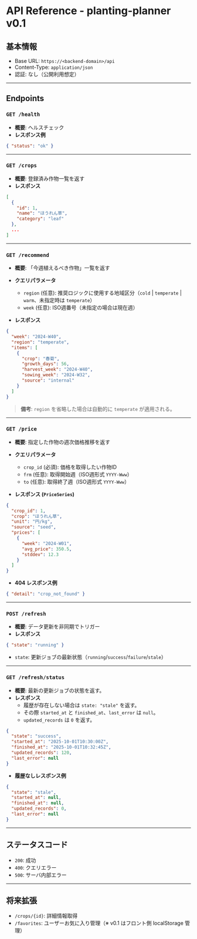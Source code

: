 # API Reference - planting-planner v0.1

## 基本情報

- Base URL: `https://<backend-domain>/api`
- Content-Type: `application/json`
- 認証: なし（公開利用想定）

---

## Endpoints

### `GET /health`

- **概要**: ヘルスチェック
- **レスポンス例**

```json
{ "status": "ok" }
```

---

### `GET /crops`

- **概要**: 登録済み作物一覧を返す
- **レスポンス**

```json
[
  {
    "id": 1,
    "name": "ほうれん草",
    "category": "leaf"
  },
  ...
]
```

---

### `GET /recommend`

- **概要**: 「今週植えるべき作物」一覧を返す
- **クエリパラメータ**
  - `region` (任意): 推奨ロジックに使用する地域区分（`cold` \| `temperate` \| `warm`、未指定時は `temperate`）
  - `week` (任意): ISO週番号（未指定の場合は現在週）

- **レスポンス**

```json
{
  "week": "2024-W40",
  "region": "temperate",
  "items": [
    {
      "crop": "春菊",
      "growth_days": 56,
      "harvest_week": "2024-W40",
      "sowing_week": "2024-W32",
      "source": "internal"
    }
  ]
}
```

> **備考**: `region` を省略した場合は自動的に `temperate` が適用される。

---

### `GET /price`

- **概要**: 指定した作物の週次価格推移を返す
- **クエリパラメータ**
  - `crop_id` (必須): 価格を取得したい作物ID
  - `frm` (任意): 取得開始週（ISO週形式 `YYYY-Www`）
  - `to` (任意): 取得終了週（ISO週形式 `YYYY-Www`）

- **レスポンス (`PriceSeries`)**

```json
{
  "crop_id": 1,
  "crop": "ほうれん草",
  "unit": "円/kg",
  "source": "seed",
  "prices": [
    {
      "week": "2024-W01",
      "avg_price": 350.5,
      "stddev": 12.3
    }
  ]
}
```

- **404 レスポンス例**

```json
{ "detail": "crop_not_found" }
```

---

### `POST /refresh`

- **概要**: データ更新を非同期でトリガー
- **レスポンス**

```json
{ "state": "running" }
```

- `state`: 更新ジョブの最新状態（`running`/`success`/`failure`/`stale`）

---

### `GET /refresh/status`

- **概要**: 最新の更新ジョブの状態を返す。
- **レスポンス**
  - 履歴が存在しない場合は `state: "stale"` を返す。
  - その際 `started_at` と `finished_at`、`last_error` は `null`。
  - `updated_records` は `0` を返す。

```json
{
  "state": "success",
  "started_at": "2025-10-01T10:30:00Z",
  "finished_at": "2025-10-01T10:32:45Z",
  "updated_records": 120,
  "last_error": null
}
```

- **履歴なしレスポンス例**

```json
{
  "state": "stale",
  "started_at": null,
  "finished_at": null,
  "updated_records": 0,
  "last_error": null
}
```

---

## ステータスコード

- `200`: 成功
- `400`: クエリエラー
- `500`: サーバ内部エラー

---

## 将来拡張

- `/crops/{id}`: 詳細情報取得
- `/favorites`: ユーザーお気に入り管理（※ v0.1 はフロント側 localStorage 管理）
